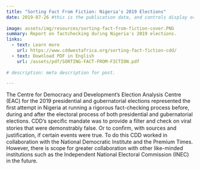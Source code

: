 ```yaml
---
title: "Sorting Fact From Fiction: Nigeria's 2019 Elections"
date: 2019-07-26 #this is the publication date, and controls display order.
 
image: assets/img/resources/sorting-fact-from-fiction-cover.PNG 
summary: Report on factchecking during Nigeria's 2019 elections.
links:
  - text: Learn more
    url: https://www.cddwestafrica.org/sorting-fact-fiction-cdd/
  - text: Download PDF in English
    url: /assets/pdf/SORTING-FACT-FROM-FICTION.pdf
    
# description: meta description for post.

---
```


The Centre for Democracy and Development’s Election Analysis Centre (EAC) for the 2019 presidential and gubernatorial elections represented the ﬁrst attempt in Nigeria at running a rigorous fact-checking process before, during and after the electoral process of both presidential and gubernatorial elections. CDD’s speciﬁc mandate was to provide a ﬁlter and check on viral stories that were demonstrably false. Or to conﬁrm, with sources and justiﬁcation, if certain events were true. To do this CDD worked in collaboration with the National Democratic Institute and the Premium Times. However, there is scope for greater collaboration with other like-minded institutions such as the Independent National Electoral Commission (INEC) in the future.

